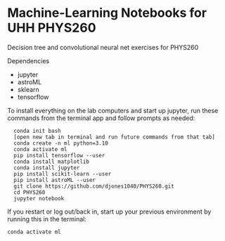 Machine-Learning Notebooks for UHH PHYS260
==========================================

Decision tree and convolutional neural net exercises for PHYS260

Dependencies
- jupyter
- astroML
- sklearn
- tensorflow

To install everything on the lab computers and start up jupyter, run these commands from the terminal app and follow prompts as needed:

```
  conda init bash
  [open new tab in terminal and run future commands from that tab]
  conda create -n ml python=3.10
  conda activate ml
  pip install tensorflow --user
  conda install matplotlib
  conda install jupyter
  pip install scikit-learn --user
  pip install astroML --user
  git clone https://github.com/djones1040/PHYS260.git
  cd PHYS260
  jupyter notebook
```

If you restart or log out/back in, start up your previous environment by running this in the terminal:
```
conda activate ml
```
